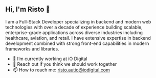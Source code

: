 ## Hi, I'm Risto 👋

I am a Full-Stack Developer specializing in backend and modern web technologies with over a decade of experience building scalable, enterprise-grade applications across diverse industries including healthcare, aviation, and retail. I have extensive expertise in backend development combined with strong front-end capabilities in modern frameworks and libraries. 

- 🔭 I’m currently working at iO Digital
- 💬 Reach out if you think we should work together
- 📫 How to reach me: risto.autio@iodigital.com
